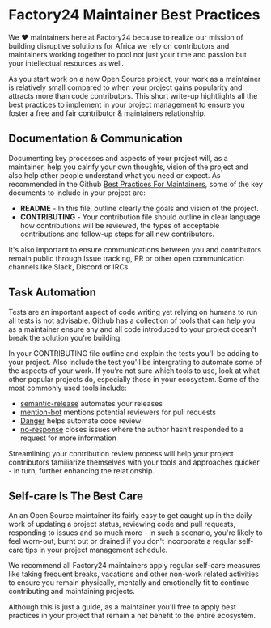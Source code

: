 # Factory24 Maintainer Best Practices

We ❤️ maintainers here at Factory24 because to realize our mission of building disruptive solutions for Africa we rely on 
contributors and maintainers working together to pool not just your time and passion but your intellectual resources as well. 

As you start work on a new Open Source project, your work as a maintainer is relatively small compared to when your project gains popularity and attracts more than code contributors. This short write-up hightlights all the best practices to implement in your project management to ensure you foster a free and fair contributor & maintainers relationship. 

## Documentation & Communication

Documenting key processes and aspects of your project will, as a maintainer, help you calrify your own thoughts, vision of the project and also help other people understand what you need or expect. As recommended in the Github [Best Practices For Maintainers](https://opensource.guide/best-practices/), some of the key documents to include in your project are: 

* **README** - In this file, outline clearly the goals and vision of the project. 
* **CONTRIBUTING** - Your contribution file should outline in clear language how contributions will be reviewed, the types
    of acceptable contributions and follow-up steps for all new contributors.

It's also important to ensure communications between you and contributors remain public through Issue tracking, PR or other open
communication channels like Slack, Discord or IRCs.

## Task Automation

Tests are an important aspect of code writing yet relying on humans to run all tests is not advisable. Github has a collection of tools that can help you as a maintainer ensure any and all code introduced to your project doesn't break the solution you're 
building. 

In your CONTRIBUTING file outline and explain the tests you'll be adding to your project. Also include the test you'll be intergrating to automate some of the aspects of your work. If you’re not sure which tools to use, look at what other popular projects do, especially those in your ecosystem. Some of the most commonly used tools include:

* [semantic-release](https://github.com/semantic-release/semantic-release) automates your releases
* [mention-bot](https://github.com/facebook/mention-bot) mentions potential reviewers for pull requests
* [Danger](https://github.com/danger/danger) helps automate code review
* [no-response](https://github.com/probot/no-response) closes issues where the author hasn’t responded to a request for more information

Streamlining your contribution review process will help your project contributors familiarize themselves with your tools and approaches quicker - in turn, further enhancing the relationship.

## Self-care Is The Best Care

An an Open Source maintainer its fairly easy to get caught up in the daily work of updating a project status, reviewing code and pull requests, responding to issues and so much more - in such a scenario, you're likely to feel worn-out, burnt out or drained if you don't incorporate a regular self-care tips in your project management schedule. 

We recommend all Factory24 maintainers apply regular self-care measures like taking frequent breaks, vacations and other non-work related activities to ensure you remain physically, mentally and emotionally fit to continue contributing and maintaining projects. 

Although this is just a guide, as a maintainer you'll free to apply best practices in your project that remain a net benefit to the entire ecosystem. 